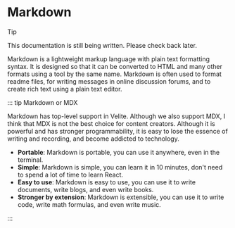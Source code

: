 # Markdown

> [!TIP]
> This documentation is still being written. Please check back later.

Markdown is a lightweight markup language with plain text formatting syntax. It is designed so that it can be converted to HTML and many other formats using a tool by the same name. Markdown is often used to format readme files, for writing messages in online discussion forums, and to create rich text using a plain text editor.

::: tip Markdown or MDX

Markdown has top-level support in Velite. Although we also support MDX, I think that MDX is not the best choice for content creators. Although it is powerful and has stronger programmability, it is easy to lose the essence of writing and recording, and become addicted to technology.

- **Portable**: Markdown is portable, you can use it anywhere, even in the terminal.
- **Simple**: Markdown is simple, you can learn it in 10 minutes, don't need to spend a lot of time to learn React.
- **Easy to use**: Markdown is easy to use, you can use it to write documents, write blogs, and even write books.
- **Stronger by extension**: Markdown is extensible, you can use it to write code, write math formulas, and even write music.

:::

